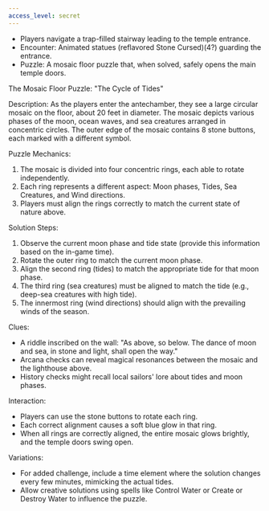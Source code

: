 ```yaml
---
access_level: secret
---
```


- Players navigate a trap-filled stairway leading to the temple entrance.
- Encounter: Animated statues (reflavored Stone Cursed)(4?) guarding the entrance.
- Puzzle: A mosaic floor puzzle that, when solved, safely opens the main temple doors.

The Mosaic Floor Puzzle: "The Cycle of Tides"

Description:
As the players enter the antechamber, they see a large circular mosaic on the floor, about 20 feet in diameter. The mosaic depicts various phases of the moon, ocean waves, and sea creatures arranged in concentric circles. The outer edge of the mosaic contains 8 stone buttons, each marked with a different symbol.

Puzzle Mechanics:
1. The mosaic is divided into four concentric rings, each able to rotate independently.
2. Each ring represents a different aspect: Moon phases, Tides, Sea Creatures, and Wind directions.
3. Players must align the rings correctly to match the current state of nature above.

Solution Steps:
1. Observe the current moon phase and tide state (provide this information based on the in-game time).
2. Rotate the outer ring to match the current moon phase.
3. Align the second ring (tides) to match the appropriate tide for that moon phase.
4. The third ring (sea creatures) must be aligned to match the tide (e.g., deep-sea creatures with high tide).
5. The innermost ring (wind directions) should align with the prevailing winds of the season.

Clues:
- A riddle inscribed on the wall: "As above, so below. The dance of moon and sea, in stone and light, shall open the way."
- Arcana checks can reveal magical resonances between the mosaic and the lighthouse above.
- History checks might recall local sailors' lore about tides and moon phases.

Interaction:
- Players can use the stone buttons to rotate each ring.
- Each correct alignment causes a soft blue glow in that ring.
- When all rings are correctly aligned, the entire mosaic glows brightly, and the temple doors swing open.

Variations:
- For added challenge, include a time element where the solution changes every few minutes, mimicking the actual tides.
- Allow creative solutions using spells like Control Water or Create or Destroy Water to influence the puzzle.